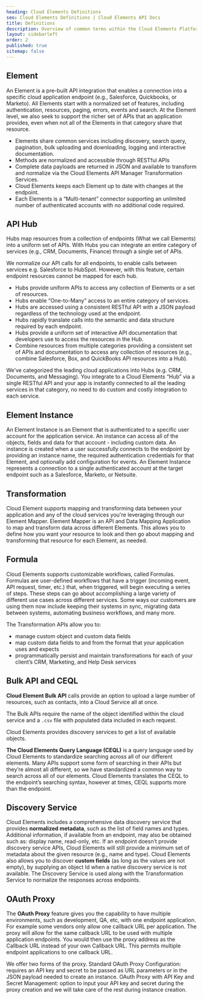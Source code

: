 ```yaml
---
heading: Cloud Elements Definitions
seo: Cloud Elements Definitions | Cloud Elements API Docs
title: Definitions
description: Overview of common terms within the Cloud Elements Platform.
layout: sidebarleft
order: 2
published: true
sitemap: false
---
```


## Element

An Element is a pre-built API integration that enables a connection into a specific cloud application endpoint
(e.g., Salesforce, Quickbooks, or Marketo). All Elements start with a normalized set of features, including authentication,
resources, paging, errors, events and search. At the Element level, we also seek to support the richer set
of APIs that an application provides, even when not all of the Elements in that category share that resource.

* Elements share common services including discovery, search query, pagination, bulk uploading and downloading, logging and interactive documentation.
* Methods are normalized and accessible through RESTful APIs
* Complete data payloads are returned in JSON and available to transform and normalize via the Cloud Elements API Manager Transformation Services.
* Cloud Elements keeps each Element up to date with changes at the endpoint.
* Each Elements is a “Multi-tenant” connector supporting an unlimited number of authenticated accounts with no additional code required.

## API Hub

Hubs map resources from a collection of endpoints (What we call Elements) into a uniform set of APIs. With Hubs you can integrate an entire category of services (e.g., CRM, Documents, Finance) through a single set of APIs.

We normalize our API calls for all endpoints, to enable calls between services e.g. Salesforce to HubSpot. However, with this feature, certain endpoint resources cannot be mapped for each hub.

* Hubs provide uniform APIs to access any collection of Elements or a set of resources.
* Hubs enable “One-to-Many” access to an entire category of services.
* Hubs are accessed using a consistent RESTful API with a JSON payload regardless of the technology used at the endpoint.
* Hubs rapidly translate calls into the semantic and data structure required by each endpoint.
* Hubs provide a uniform set of interactive API documentation that developers use to access the resources in the Hub.
* Combine resources from multiple categories providing a consistent set of APIs and documentation to access any collection of resources (e.g., combine Salesforce, Box, and QuickBooks API resources into a Hub).

We’ve categorized the leading cloud applications into Hubs (e.g. CRM, Documents, and Messaging). You integrate to a Cloud Elements “Hub” via a single RESTful API and your app is instantly connected to all the leading services in that category, no need to do custom and costly integration to each service.

## Element Instance

An Element Instance is an Element that is authenticated to a specific user account for the application service. An
instance can access all of the objects, fields and data for that account - including custom data. An instance is created
when a user successfully connects to the endpoint by providing an instance name, the required authentication credentials
for that Element, and optionally add configuration for events. An Element Instance represents a connection
to a single authenticated account at the target endpoint such as a Salesforce, Marketo, or Netsuite.

## Transformation

Cloud Element supports mapping and transforming data between your application and any of the cloud services you're leveraging through our Element Mapper. Element Mapper is an API and Data Mapping Application to map and transform data across different Elements. This allows you to define how you want your resource to look and then go about mapping and transforming that resource for each Element, as needed.

## Formula

Cloud Elements supports customizable workflows, called Formulas. Formulas are user-defined workflows that have a trigger (incoming event, API request, timer, etc.) that, when triggered, will begin executing a series of steps. These steps can go about accomplishing a large variety of different use cases across different services. Some ways our customers are using them now include keeping their systems in sync, migrating data between systems, automating business workflows, and many more.


The Transformation APIs allow you to:

* manage custom object and custom data fields
* map custom data fields to and from the format that your application uses and expects
* programmatically persist and maintain transformations for each of your client’s CRM, Marketing, and Help Desk services

## Bulk API and CEQL

__Cloud Element Bulk API__ calls provide an option to upload a large number of resources, such as contacts, into a Cloud Service all at once.

The Bulk APIs require the name of the object identified within the cloud service and a `.csv` file with populated data included in each request.

Cloud Elements provides discovery services to get a list of available objects.

__The Cloud Elements Query Language (CEQL)__ is a query language used by Cloud Elements to standardize searching across all of our different elements. Many APIs support some form of searching in their APIs but they’re almost all different, so we have standardized a common way to search across all of our elements. Cloud Elements translates the CEQL to the endpoint’s searching syntax, however at times, CEQL supports more than the endpoint.

## Discovery Service

Cloud Elements includes a comprehensive data discovery service that provides **normalized metadata**, such as the list of  field names and types. Additional information, if available from an endpoint, may also be obtained such as: display name, read-only, etc. If an endpoint doesn’t provide discovery service APIs, Cloud Elements will still provide a minimum set of metadata about the given resource (e.g., name and type). Cloud Elements also allows you to discover **custom fields** (as long as the values are not empty), by supplying an object Id when a native discovery service is not available. The Discovery Service is used along with the Transformation Service to normalize the responses across endpoints.

## OAuth Proxy

The __OAuth Proxy__ feature gives you the capability to have multiple environments, such as development, QA, etc, with one endpoint application. For example some vendors only allow one callback URL per application. The proxy will allow for the same callback URL to be used with multiple application endpoints. You would then use the proxy address as the Callback URL instead of your own Callback URL. This permits multiple endpoint applications to one callback URL.

We offer two forms of the proxy.
Standard OAuth Proxy Configuration: requires an API key and secret to be passed as URL parameters or in the JSON payload needed to create an instance.
OAuth Proxy with API Key and Secret Management: option to input your API key and secret during the proxy creation and we will take care of the rest during instance creation.
